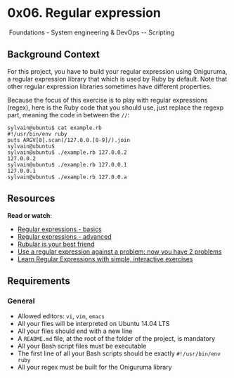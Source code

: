 0x06. Regular expression
========================

 Foundations - System engineering & DevOps -- Scripting


Background Context
------------------

For this project, you have to build your regular expression using Oniguruma, a regular expression library that which is used by Ruby by default. Note that other regular expression libraries sometimes have different properties.

Because the focus of this exercise is to play with regular expressions (regex), here is the Ruby code that you should use, just replace the regexp part, meaning the code in between the `//`:

```
sylvain@ubuntu$ cat example.rb
#!/usr/bin/env ruby
puts ARGV[0].scan(/127.0.0.[0-9]/).join
sylvain@ubuntu$
sylvain@ubuntu$ ./example.rb 127.0.0.2
127.0.0.2
sylvain@ubuntu$ ./example.rb 127.0.0.1
127.0.0.1
sylvain@ubuntu$ ./example.rb 127.0.0.a

```

Resources
---------

**Read or watch**:

-   [Regular expressions - basics](https://intranet.hbtn.io/rltoken/SJ2eQ7V2iQlCgLc-L96zWg "Regular expressions - basics")
-   [Regular expressions - advanced](https://intranet.hbtn.io/rltoken/qyjWL-J1_qUaZGR690gH1Q "Regular expressions - advanced")
-   [Rubular is your best friend](https://intranet.hbtn.io/rltoken/WCjn8NgohbQ5NGXEObWZvQ "Rubular is your best friend")
-   [Use a regular expression against a problem: now you have 2 problems](https://intranet.hbtn.io/rltoken/Zfvv_ydOCvJ_YaBB6eDqVw "Use a regular expression against a problem: now you have 2 problems")
-   [Learn Regular Expressions with simple, interactive exercises](https://intranet.hbtn.io/rltoken/Y-OVGcJ5cskdXWIBowiE_A "Learn Regular Expressions with simple, interactive exercises")

Requirements
------------

### General

-   Allowed editors: `vi`, `vim`, `emacs`
-   All your files will be interpreted on Ubuntu 14.04 LTS
-   All your files should end with a new line
-   A `README.md` file, at the root of the folder of the project, is mandatory
-   All your Bash script files must be executable
-   The first line of all your Bash scripts should be exactly `#!/usr/bin/env ruby`
-   All your regex must be built for the Oniguruma library
